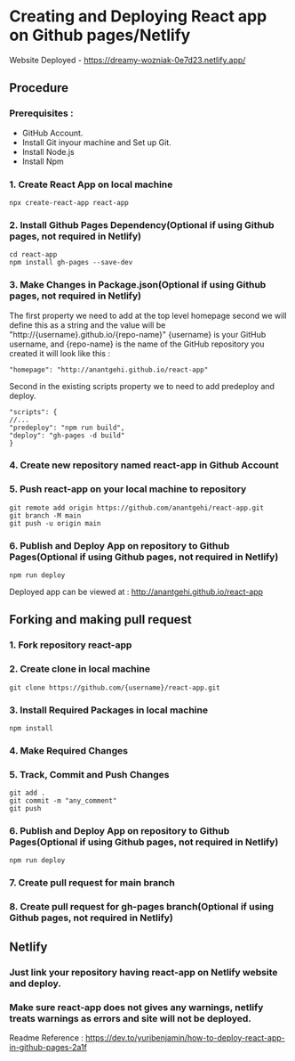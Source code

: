 # Creating and Deploying React app on Github pages/Netlify

Website Deployed - https://dreamy-wozniak-0e7d23.netlify.app/

## Procedure

### Prerequisites :

* GitHub Account.
* Install Git inyour machine and Set up Git.
* Install Node.js
* Install Npm

### 1. Create React App on local machine
```
npx create-react-app react-app
```
### 2. Install Github Pages Dependency(Optional if using Github pages, not required in Netlify)
```
cd react-app
npm install gh-pages --save-dev
```
### 3. Make Changes in Package.json(Optional if using Github pages, not required in Netlify)

The first property we need to add at the top level homepage second we will define this as a string and the value will be "http://{username}.github.io/{repo-name}" {username} is your GitHub username, and {repo-name} is the name of the GitHub repository you created it will look like this :
```
"homepage": "http://anantgehi.github.io/react-app"
```
Second in the existing scripts property we to need to add predeploy and deploy.
```
"scripts": {
//...
"predeploy": "npm run build",
"deploy": "gh-pages -d build"
}
```
### 4. Create new repository named react-app in Github Account
### 5. Push react-app on your local machine to repository
```
git remote add origin https://github.com/anantgehi/react-app.git
git branch -M main
git push -u origin main
```
### 6. Publish and Deploy App on repository to Github Pages(Optional if using Github pages, not required in Netlify)
```
npm run deploy
```
Deployed app can be viewed at : http://anantgehi.github.io/react-app

## Forking and making pull request

### 1. Fork repository react-app
### 2. Create clone in local machine
```
git clone https://github.com/{username}/react-app.git
```
### 3. Install Required Packages in local machine
```
npm install
```
### 4. Make Required Changes
### 5. Track, Commit and Push Changes
```
git add .
git commit -m "any_comment"
git push
```
### 6. Publish and Deploy App on repository to Github Pages(Optional if using Github pages, not required in Netlify)
```
npm run deploy
```
### 7. Create pull request for main branch
### 8. Create pull request for gh-pages branch(Optional if using Github pages, not required in Netlify)

## Netlify

### Just link your repository having react-app on Netlify website and deploy.
### Make sure react-app does not gives any warnings, netlify treats warnings as errors and site will not be deployed. 

Readme Reference : https://dev.to/yuribenjamin/how-to-deploy-react-app-in-github-pages-2a1f
